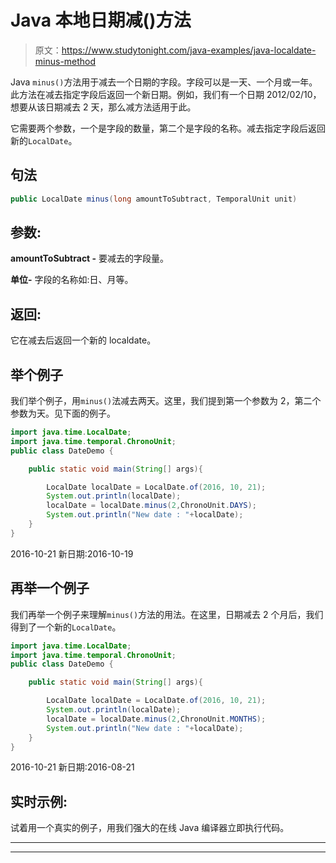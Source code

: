 # Java 本地日期减()方法

> 原文：<https://www.studytonight.com/java-examples/java-localdate-minus-method>

Java `minus()`方法用于减去一个日期的字段。字段可以是一天、一个月或一年。此方法在减去指定字段后返回一个新日期。例如，我们有一个日期 2012/02/10，想要从该日期减去 2 天，那么减方法适用于此。

它需要两个参数，一个是字段的数量，第二个是字段的名称。减去指定字段后返回新的`LocalDate`。

## 句法

```java
public LocalDate minus(long amountToSubtract, TemporalUnit unit)
```

## 参数:

**amountToSubtract -** 要减去的字段量。

**单位-** 字段的名称如:日、月等。

## 返回:

它在减去后返回一个新的 localdate。

## 举个例子

我们举个例子，用`minus()`法减去两天。这里，我们提到第一个参数为 2，第二个参数为天。见下面的例子。

```java
import java.time.LocalDate;
import java.time.temporal.ChronoUnit; 
public class DateDemo {

	public static void main(String[] args){  

		LocalDate localDate = LocalDate.of(2016, 10, 21);
		System.out.println(localDate);
		localDate = localDate.minus(2,ChronoUnit.DAYS);
		System.out.println("New date : "+localDate);
	}
}
```

2016-10-21
新日期:2016-10-19

## 再举一个例子

我们再举一个例子来理解`minus()`方法的用法。在这里，日期减去 2 个月后，我们得到了一个新的`LocalDate`。

```java
import java.time.LocalDate;
import java.time.temporal.ChronoUnit; 
public class DateDemo {

	public static void main(String[] args){  

		LocalDate localDate = LocalDate.of(2016, 10, 21);
		System.out.println(localDate);
		localDate = localDate.minus(2,ChronoUnit.MONTHS);
		System.out.println("New date : "+localDate);
	}
}
```

2016-10-21
新日期:2016-08-21

## 实时示例:

试着用一个真实的例子，用我们强大的在线 Java 编译器立即执行代码。

* * *

* * *